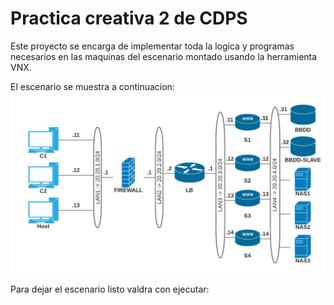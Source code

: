 # Practica creativa 2 de CDPS
Este proyecto se encarga de implementar toda la logica y programas necesarios en las maquinas del escenario montado usando la herramienta VNX.

El escenario se muestra a continuacion:
![Alt text](https://github.com/YMRodriguez/PCreativaCDPS2/blob/YMRdev/CDPS2.png)

Para dejar el escenario listo valdra con ejecutar: